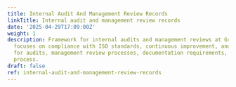 ```yaml
---
title: Internal Audit And Management Review Records
linkTitle: Internal audit and management review records
date: '2025-04-29T17:09:00Z'
weight: 1
description: Framework for internal audits and management reviews at Green Orbit Digital
  focuses on compliance with ISO standards, continuous improvement, and includes methodologies
  for audits, management review processes, documentation requirements, and a sign-off
  process.
draft: false
ref: internal-audit-and-management-review-records
---
```


